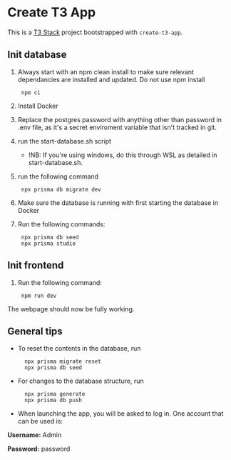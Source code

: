 # Create T3 App

This is a [T3 Stack](https://create.t3.gg/) project bootstrapped with `create-t3-app`.

## Init database
1. Always start with an npm clean install to make sure relevant dependancies are installed and updated. Do not use npm install      
        
        npm ci
1. Install Docker
2. Replace the postgres password with anything other than password in .env file, as it's a secret enviroment variable that isn't tracked in git.
3. run the start-database.sh script   
    * !NB: If you're using windows, do this through WSL as detailed in start-database.sh. 
4. run the following command    
        
        npx prisma db migrate dev 

5. Make sure the database is running with first starting the database in Docker
6. Run the following commands:

        npx prisma db seed
        npx prisma studio

## Init frontend
1. Run the following command:

        npm run dev

The webpage should now be fully working.


## General tips
* To reset the contents in the database, run

        npx prisma migrate reset
        npx prisma db seed

* For changes to the database structure, run

        npx prisma generate
        npx prisma db push

* When launching the app, you will be asked to log in. One account that can be used is:

**Username:** Admin

**Password:** password